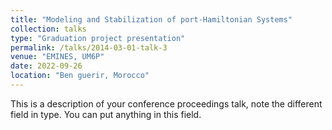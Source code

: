 ```yaml
---
title: "Modeling and Stabilization of port-Hamiltonian Systems"
collection: talks
type: "Graduation project presentation"
permalink: /talks/2014-03-01-talk-3
venue: "EMINES, UM6P"
date: 2022-09-26
location: "Ben guerir, Morocco"
---
```


This is a description of your conference proceedings talk, note the different field in type. You can put anything in this field.
